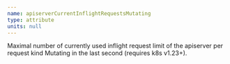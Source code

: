 ```yaml
---
name: apiserverCurrentInflightRequestsMutating
type: attribute
units: null
---
```


Maximal number of currently used inflight request limit of the apiserver per request kind Mutating in the last second (requires k8s v1.23+).